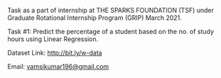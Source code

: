 Task as a part of internship at THE SPARKS FOUNDATION (TSF) under Graduate Rotational Internship Program (GRIP) March 2021.

Task #1: Predict the percentage of a student based on the no. of study hours using Linear Regression.

Dataset Link: http://bit.ly/w-data

Email: vamsikumar196@gmail.com

